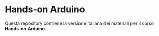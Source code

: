# Hands-on Arduino

Questa repository contiene la versione italiana dei materiali per il corso **Hands-on Arduino**.

